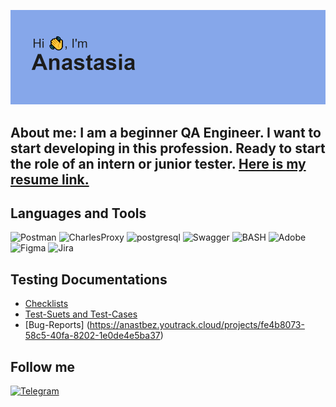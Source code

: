 ![Header](https://github.com/AnastBez/AnastBez/blob/main/assets/header.png)
## About me: I am a beginner QA Engineer. I want to start developing in this profession. Ready to start the role of an intern or junior tester. [Here is my resume link.](https://spb.hh.ru/applicant/resumes/view?resume=98f18b5bff036a33680039ed1f616a5a436b38)

## Languages and Tools
![Postman](https://img.shields.io/badge/-Postman-86a7ea?style=for-the-badge&logo=postman&logoColor=f26b3a)
![CharlesProxy](https://img.shields.io/badge/-CharlesProxy-86a7ea?style=for-the-badge&logo=Charles&logoColor=f26b3a)
![postgresql](https://img.shields.io/badge/-postgresql-86a7ea?style=for-the-badge&logo=postgresql&logoColor=336791)
![Swagger](https://img.shields.io/badge/-Swagger-86a7ea?style=for-the-badge&logo=swagger&logoColor=336791)
![BASH](https://img.shields.io/badge/-BASH-86a7ea?style=for-the-badge&logo=Bash&logoColor=336791)
![Adobe](https://img.shields.io/badge/-adobe-86a7ea?style=for-the-badge&logo=Adobe&logoColor=fb0f01)
![Figma](https://img.shields.io/badge/-figma-86a7ea?style=for-the-badge&logo=Figma&logoColor=f24d18)
![Jira](https://img.shields.io/badge/-Jira-86a7ea?style=for-the-badge&logo=Jira&logoColor=004fc6)



## Testing Documentations
- [Checklists](https://drive.google.com/drive/folders/1qaW9UY9-4PJ9oX5PFqkNLR1GDChKwzLm)
- [Test-Suets and Test-Cases](https://drive.google.com/drive/folders/1Wrj_k9Z7n57b2HBaBCJ2_8yAdYsPIax7?usp=sharing)
- [Bug-Reports] (https://anastbez.youtrack.cloud/projects/fe4b8073-58c5-40fa-8202-1e0de4e5ba37)

## Follow me
[![Telegram](https://img.shields.io/badge/-Telegram-88DBE1?style=for-the-badge&logo=Telegram&logoColor=010304)](https://t.me/WoodstockCat)

